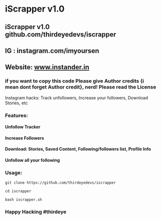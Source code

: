 # iScrapper v1.0
## iScrapper v1.0 github.com/thirdeyedevs/iscrapper
## IG : instagram.com/imyoursen
## Website: www.instander.in
### if you want to copy this code Please give Author credits {i mean dont forget Author credit}, nerd! Please read the License 

Instagram hacks: Track unfollowers, Increase your followers, Download Stories, etc

### Features:
#### Unfollow Tracker
#### Increase Followers
#### Download: Stories, Saved Content, Following/followers list, Profile Info
#### Unfollow all your following



### Usage:
```
git clone https://github.com/thirdeyedevs/iscrapper
```

```
cd iscrapper
```

```
bash iscrapper.sh
```




### Happy Hacking #thirdeye
